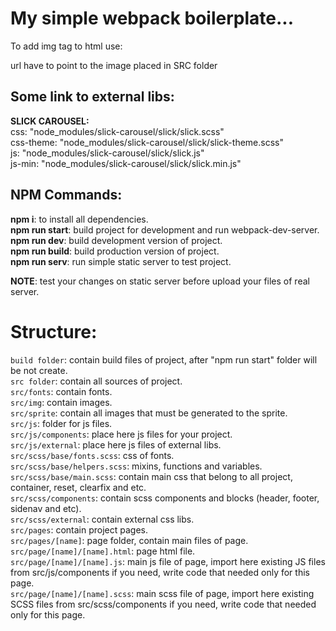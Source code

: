 # My simple webpack boilerplate...

To add img tag to html use:
<!-- <img src=<%=require("../../img/")%> alt=""> -->
url have to point to the image placed in SRC folder

## Some link to external libs: 

**SLICK CAROUSEL:**<br> 
css: "node_modules/slick-carousel/slick/slick.scss"<br>
css-theme: "node_modules/slick-carousel/slick/slick-theme.scss"<br>
js: "node_modules/slick-carousel/slick/slick.js"<br>
js-min: "node_modules/slick-carousel/slick/slick.min.js"<br>


## NPM Commands:
**npm i**: to install all dependencies.<br>
**npm run start**: build project for development and run webpack-dev-server.<br>
**npm run dev**: build development version of project.<br>
**npm run build**: build production version of project.<br>
**npm run serv**: run simple static server to test project.<br>

**NOTE**: test your changes on static server before upload your files of real server.<br>

# Structure:
`build folder`: contain build files of project, after "npm run start" folder will be not create.<br>
`src folder`: contain all sources of project.<br>
`src/fonts`: contain fonts.<br>
`src/img`: contain images.<br>
`src/sprite`: contain all images that must be generated to the sprite.<br>
`src/js`: folder for js files.<br>
`src/js/components`: place here js files for your project.<br>
`src/js/external`: place here js files of external libs.<br>
`src/scss/base/fonts.scss`: css of fonts.<br>
`src/scss/base/helpers.scss`: mixins, functions and variables.<br>
`src/scss/base/main.scss`: contain main css that belong to all project, container, reset, clearfix and etc.<br>
`src/scss/components`: contain scss components and blocks (header, footer, sidenav and etc).<br>
`src/scss/external`: contain external css libs.<br>
`src/pages`: contain project pages.<br>
`src/pages/[name]`: page folder, contain main files of page.<br>
`src/page/[name]/[name].html`: page html file.<br>
`src/page/[name]/[name].js`: main js file of page, import here existing JS files from src/js/components if you need, write code that needed only for this page.<br>
`src/page/[name]/[name].scss`: main scss file of page, import here existing SCSS files from src/scss/components if you need, write code that needed only for this page.<br>
